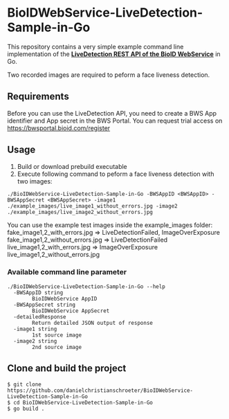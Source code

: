 # BioIDWebService-LiveDetection-Sample-in-Go

This repository contains a very simple example command line implementation of the **[LiveDetection REST API of the BioID WebService](https://developer.bioid.com/bwsreference/web-api/livedetection-web-api)** in Go.

Two recorded images are required to peform a face liveness detection.

## Requirements

Before you can use the LiveDetection API, you need to create a BWS App identifier and App secret in the BWS Portal.
You can request trial access on https://bwsportal.bioid.com/register

## Usage

1. Build or download prebuild executable
2. Execute following command to peform a face liveness detection with two images:
```
./BioIDWebService-LiveDetection-Sample-in-Go -BWSAppID <BWSAppID> -BWSAppSecret <BWSAppSecret> -image1 ./example_images/live_image1_without_errors.jpg -image2 ./example_images/live_image2_without_errors.jpg
```

You can use the example test images inside the example_images folder:
fake_image1,2_with_errors.jpg => LiveDetectionFailed, ImageOverExposure
fake_image1,2_without_errors.jpg => LiveDetectionFailed
live_image1,2_with_errors.jpg => ImageOverExposure
live_image1,2_without_errors.jpg

### Available command line parameter
```
./BioIDWebService-LiveDetection-Sample-in-Go --help
  -BWSAppID string
    	BioIDWebService AppID
  -BWSAppSecret string
    	BioIDWebService AppSecret
  -detailedResponse
    	Return detailed JSON output of response
  -image1 string
    	1st source image
  -image2 string
    	2nd source image
```

## Clone and build the project

```
$ git clone https://github.com/danielchristianschroeter/BioIDWebService-LiveDetection-Sample-in-Go
$ cd BioIDWebService-LiveDetection-Sample-in-Go
$ go build .
```
